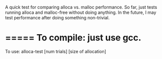A quick test for comparing alloca vs. malloc performance.
So far, just tests running alloca and malloc-free without doing anything.
In the future, I may test performance after doing something non-trivial.

=====
To compile: just use gcc.
=====
To use: alloca-test [num trials] [size of allocation] 
